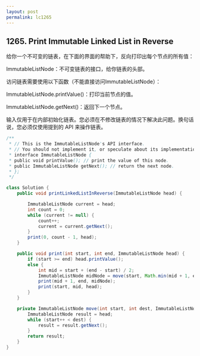 ```yaml
---
layout: post
permalink: lc1265 
---
```


## 1265. Print Immutable Linked List in Reverse

给你一个不可变的链表，在下面的界面的帮助下，反向打印出每个节点的所有值：

ImmutableListNode：不可变链表的接口，给你链表的头部。

访问链表需要使用以下函数（不能直接访问ImmutableListNode）：

ImmutableListNode.printValue()：打印当前节点的值。

ImmutableListNode.getNext()：返回下一个节点。

输入仅用于在内部初始化链表。您必须在不修改链表的情况下解决此问题。换句话说，您必须仅使用提到的 API 来操作链表。

```java
/**
 * // This is the ImmutableListNode's API interface.
 * // You should not implement it, or speculate about its implementation.
 * interface ImmutableListNode {
 * public void printValue(); // print the value of this node.
 * public ImmutableListNode getNext(); // return the next node.
 * };
 */

class Solution {
    public void printLinkedListInReverse(ImmutableListNode head) {

        ImmutableListNode current = head;
        int count = 0;
        while (current != null) {
            count++;
            current = current.getNext();
        }
        print(0, count - 1, head);
    }

    public void print(int start, int end, ImmutableListNode head) {
        if (start >= end) head.printValue();
        else {
            int mid = start + (end - start) / 2;
            ImmutableListNode midNode = move(start, Math.min(mid + 1, end), head);
            print(mid + 1, end, midNode);
            print(start, mid, head);
        }
    }

    private ImmutableListNode move(int start, int dest, ImmutableListNode head) {
        ImmutableListNode result = head;
        while (start++ < dest) {
            result = result.getNext();
        }
        return result;
    }
}
```